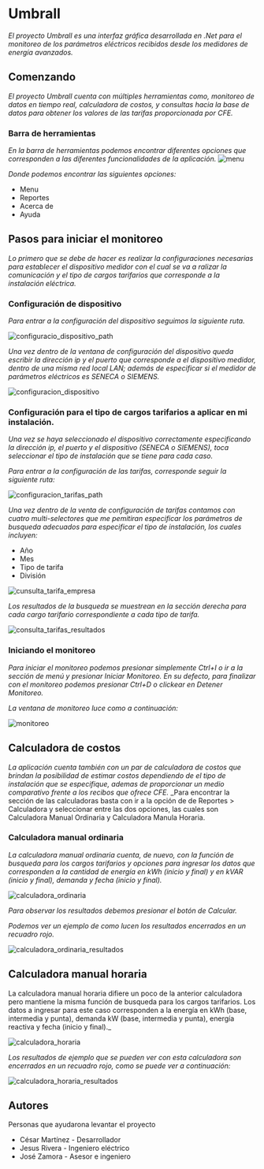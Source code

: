 # Umbrall
_El proyecto Umbrall es una interfaz gráfica desarrollada en .Net para el monitoreo de los parámetros eléctricos recibidos desde los medidores de energía avanzados._

## Comenzando
_El proyecto Umbrall cuenta con múltiples herramientas como, monitoreo de datos en tiempo real, calculadora de costos, y consultas hacia la base de datos para obtener los valores de las tarifas proporcionada por CFE._

### Barra de herramientas
_En la barra de herramientas podemos encontrar diferentes opciones que corresponden a las diferentes funcionalidades de la aplicación._
![menu](https://user-images.githubusercontent.com/63091636/165979672-8aec7c52-07b0-4638-b943-ccd55486c4c1.png)

_Donde podemos encontrar las siguientes opciones:_
* Menu
* Reportes
* Acerca de
* Ayuda

## Pasos para iniciar el monitoreo
_Lo primero que se debe de hacer es realizar la configuraciones necesarias para establecer el dispositivo medidor con el cual se va a ralizar la comunicación y el tipo de cargos tarifarios que corresponde a la instalación eléctrica._

### Configuración de dispositivo

_Para entrar a la configuración del dispositivo seguimos la siguiente ruta._

![configuracio_dispositivo_path](https://user-images.githubusercontent.com/63091636/165980677-397d6a36-7fb9-4ee4-b5d9-ec3c87034410.png)

_Una vez dentro de la ventana de configuración del dispositivo queda escribir la dirección ip y el puerto que corresponde a el dispositivo medidor, dentro de una misma red local LAN; además de especificar si el medidor de parámetros eléctricos es SENECA o SIEMENS._ 

![configuracion_dispositivo](https://user-images.githubusercontent.com/63091636/165981837-20339c23-5e22-47ed-a0bf-2f20fbe6d729.png)

### Configuración para el tipo de cargos tarifarios a aplicar en mi instalación.
_Una vez se haya seleccionado el dispositivo correctamente especificando la dirección ip, el puerto y el dispositivo (SENECA o SIEMENS), toca seleccionar el tipo de instalación que se tiene para cada caso._

_Para entrar a la configuración de las tarifas, corresponde seguir la siguiente ruta:_

![configuracion_tarifas_path](https://user-images.githubusercontent.com/63091636/165982695-4de3bf69-e7e8-4a92-bebb-3d0029324201.png)

_Una vez dentro de la venta de configuración de tarifas contamos con cuatro multi-selectores que me pemitiran especificar los parámetros de busqueda adecuados para especificar el tipo de instalación, los cuales incluyen:_
* Año 
* Mes
* Tipo de tarifa
* División

![cunsulta_tarifa_empresa](https://user-images.githubusercontent.com/63091636/165983338-35b795c8-edcc-4092-aa67-0f9aecf8fb1a.png)

_Los resultados de la busqueda se muestrean en la sección derecha para cada cargo tarifario correspondiente a cada tipo de tarifa._

![consulta_tarifas_resultados](https://user-images.githubusercontent.com/63091636/165983625-c17ac7f2-c98f-4054-a109-d858a31c6b0f.png)

### Iniciando el monitoreo
_Para iniciar el monitoreo podemos presionar simplemente Ctrl+I o ir a la sección de menú y presionar Iniciar Monitoreo. En su defecto, para finalizar con el monitoreo podemos presionar Ctrl+D o clickear en Detener Monitoreo._

_La ventana de monitoreo luce como a continuación:_

![monitoreo](https://user-images.githubusercontent.com/63091636/165988135-d006459c-eb00-4273-9043-ced499bafa73.png)

## Calculadora de costos
_La aplicación cuenta también con un par de calculadora de costos que brindan la posibilidad de estimar costos dependiendo de el tipo de instalación que se especifique, ademas de proporcionar un medio comparativo frente a los recibos que ofrece CFE._
_Para encontrar la sección de las calculadoras basta con ir a la opción de de Reportes > Calculadora y seleccionar entre las dos opciones, las cuales son Calculadora Manual Ordinaria y Calculadora Manula Horaria. 

### Calculadora manual ordinaria
_La calculadora manual ordinaria cuenta, de nuevo, con la función de busqueda para los cargos tarifarios y opciones para ingresar los datos que corresponden a la cantidad de energía en kWh (inicio y final) y en kVAR (inicio y final), demanda y fecha (inicio y final)._ 

![calculadora_ordinaria](https://user-images.githubusercontent.com/63091636/165989677-119b491a-59da-4ee9-ae28-d8ee460c1a72.png)

_Para observar los resultados debemos presionar el botón de Calcular._

_Podemos ver un ejemplo de como lucen los resultados encerrados en un recuadro rojo._

![calculadora_ordinaria_resultados](https://user-images.githubusercontent.com/63091636/165990576-70eb1ca5-7f6d-419c-b53f-7cd345760bec.png)

## Calculadora manual horaria

La calculadora manual horaria difiere un poco de la anterior calculadora pero mantiene la misma función de busqueda para los cargos tarifarios. Los datos a ingresar para este caso corresponden a la energía en kWh (base, intermedia y punta), demanda kW (base, intermedia y punta), energía reactiva y fecha (inicio y final)._

![calculadora_horaria](https://user-images.githubusercontent.com/63091636/165991271-25dc6b5c-03d5-4d75-9e01-6d25b63c618c.png)

_Los resultados de ejemplo que se pueden ver con esta calculadora son encerrados en un recuadro rojo, como se puede ver a continuación:_ 

![calculadora_horaria_resultados](https://user-images.githubusercontent.com/63091636/165991509-67528b73-9ec7-4fc7-92dc-436370885ff8.png)

## Autores
Personas que ayudarona levantar el proyecto
*  César Martínez - Desarrollador
*  Jesus Rivera - Ingeniero eléctrico
*  José Zamora - Asesor e ingeniero

